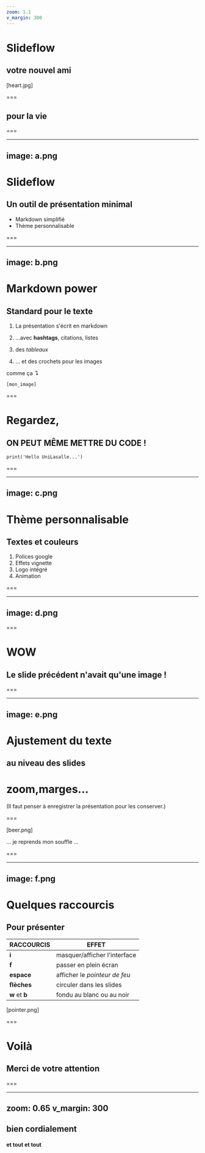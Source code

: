 ```yaml
---
zoom: 1.1
v_margin: 300
---
```

# Slideflow
## votre nouvel ami
[heart.jpg]

===

## pour la vie



===

---
image: a.png
---

# Slideflow
## Un outil de présentation minimal
* Markdown simplifié
* Thème personnalisable



===

---
image: b.png
---

# Markdown power
## Standard pour le texte

1. La présentation s'écrit en markdown
2. ...avec **hashtags**, citations, listes
3. des *tableaux*

4. ... et des crochets pour les images

comme ça ↴

```
[mon_image]
```


===

# Regardez,
## ON PEUT MÊME METTRE DU CODE !

```
print('Hello UniLasalle...')
```

===

---
image: c.png
---
# Thème personnalisable
## Textes et couleurs

1. Polices google
2. Effets vignette
3. Logo intégré
4. Animation


===

---
image: d.png
---


===

# WOW
## Le slide précédent n'avait qu'une image !

===

---
image: e.png
---

# Ajustement du texte
## au niveau des slides

# **zoom**,**marges**...
(Il faut penser à enregistrer 
la présentation
pour les conserver.)

===

[beer.png]

... je reprends mon souffle ...


===

---
image: f.png
---
# Quelques raccourcis
## Pour présenter




|RACCOURCIS|EFFET|
|--|--|
|**i**|masquer/afficher l'interface|
|**f** | passer en plein écran|
|**espace** | afficher le *pointeur de feu*|
|**flèches** | circuler dans les slides|
|**w** et **b** | fondu au blanc ou au noir|

[pointer.png]


===

# Voilà
## Merci de votre attention

===

---
zoom: 0.65
v_margin: 300
---
## bien cordialement
#### et tout et tout
